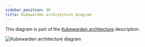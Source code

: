 ```yaml
---
sidebar_position: 30
title: Kubewarden architecture diagram
---
```


This diagram is part of the [Kubewarden architecture](https://docs.kubewarden.io/architecture) description.

![Kubewarden architecture diagram](/img/kw-architecture.png)